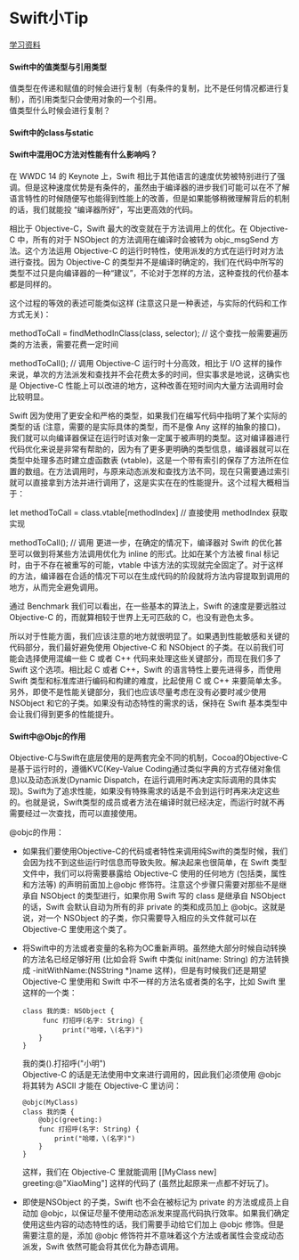 # Swift小Tip

[学习资料](http://swifter.tips/)

#### Swift中的值类型与引用类型
值类型在传递和赋值的时候会进行复制（有条件的复制，比不是任何情况都进行复制），而引用类型只会使用对象的一个引用。  
值类型什么时候会进行复制？

#### Swift中的class与static


#### Swift中混用OC方法对性能有什么影响吗？
在 WWDC 14 的 Keynote 上，Swift 相比于其他语言的速度优势被特别进行了强调。但是这种速度优势是有条件的，虽然由于编译器的进步我们可能可以在不了解语言特性的时候随便写也能得到性能上的改善，但是如果能够稍微理解背后的机制的话，我们就能投 “编译器所好”，写出更高效的代码。

相比于 Objective-C，Swift 最大的改变就在于方法调用上的优化。在 Objective-C 中，所有的对于 NSObject 的方法调用在编译时会被转为 objc_msgSend 方法。这个方法运用 Objective-C 的运行时特性，使用派发的方式在运行时对方法进行查找。因为 Objective-C 的类型并不是编译时确定的，我们在代码中所写的类型不过只是向编译器的一种“建议”，不论对于怎样的方法，这种查找的代价基本都是同样的。

这个过程的等效的表述可能类似这样 (注意这只是一种表述，与实际的代码和工作方式无关)：

methodToCall = findMethodInClass(class, selector);
// 这个查找一般需要遍历类的方法表，需要花费一定时间

methodToCall();  // 调用
Objective-C 运行时十分高效，相比于 I/O 这样的操作来说，单次的方法派发和查找并不会花费太多的时间，但实事求是地说，这确实也是 Objective-C 性能上可以改进的地方，这种改善在短时间内大量方法调用时会比较明显。

Swift 因为使用了更安全和严格的类型，如果我们在编写代码中指明了某个实际的类型的话 (注意，需要的是实际具体的类型，而不是像 Any 这样的抽象的接口)，我们就可以向编译器保证在运行时该对象一定属于被声明的类型。这对编译器进行代码优化来说是非常有帮助的，因为有了更多更明确的类型信息，编译器就可以在类型中处理多态时建立虚函数表 (vtable)，这是一个带有索引的保存了方法所在位置的数组。在方法调用时，与原来动态派发和查找方法不同，现在只需要通过索引就可以直接拿到方法并进行调用了，这是实实在在的性能提升。这个过程大概相当于：

let methodToCall = class.vtable[methodIndex]
// 直接使用 methodIndex 获取实现

methodToCall();  // 调用
更进一步，在确定的情况下，编译器对 Swift 的优化甚至可以做到将某些方法调用优化为 inline 的形式。比如在某个方法被 final 标记时，由于不存在被重写的可能，vtable 中该方法的实现就完全固定了。对于这样的方法，编译器在合适的情况下可以在生成代码的阶段就将方法内容提取到调用的地方，从而完全避免调用。

通过 Benchmark 我们可以看出，在一些基本的算法上，Swift 的速度是要远胜过 Objective-C 的，而就算相较于世界上无可匹敌的 C，也没有逊色太多。

所以对于性能方面，我们应该注意的地方就很明显了。如果遇到性能敏感和关键的代码部分，我们最好避免使用 Objective-C 和 NSObject 的子类。在以前我们可能会选择使用混编一些 C 或者 C++ 代码来处理这些关键部分，而现在我们多了 Swift 这个选项。相比起 C 或者 C++，Swift 的语言特性上要先进得多，而使用 Swift 类型和标准库进行编码和构建的难度，比起使用 C 或 C++ 来要简单太多。另外，即使不是性能关键部分，我们也应该尽量考虑在没有必要时减少使用 NSObject 和它的子类。如果没有动态特性的需求的话，保持在 Swift 基本类型中会让我们得到更多的性能提升。

#### Swift中@Objc的作用
Objective-C与Swift在底层使用的是两套完全不同的机制，Cocoa的Objective-C是基于运行时的，遵循KVC(Key-Value Coding通过类似字典的方式存储对象信息)以及动态派发(Dynamic Dispatch，在运行调用时再决定实际调用的具体实现)。Swift为了追求性能，如果没有特殊需求的话是不会到运行时再来决定这些的。也就是说，Swift类型的成员或者方法在编译时就已经决定，而运行时就不再需要经过一次查找，而可以直接使用。  

@objc的作用：  

* 如果我们要使用Objective-C的代码或者特性来调用纯Swift的类型时候，我们会因为找不到这些运行时信息而导致失败。解决起来也很简单，在 Swift 类型文件中，我们可以将需要暴露给 Objective-C 使用的任何地方 (包括类，属性和方法等) 的声明前面加上@objc 修饰符。注意这个步骤只需要对那些不是继承自 NSObject 的类型进行，如果你用 Swift 写的 class 是继承自 NSObject 的话，Swift 会默认自动为所有的非 private 的类和成员加上 @objc。这就是说，对一个 NSObject 的子类，你只需要导入相应的头文件就可以在 Objective-C 里使用这个类了。  

* 将Swift中的方法或者变量的名称为OC重新声明。虽然绝大部分时候自动转换的方法名已经足够好用 (比如会将 Swift 中类似 init(name: String) 的方法转换成 -initWithName:(NSString *)name 这样)，但是有时候我们还是期望 Objective-C 里使用和 Swift 中不一样的方法名或者类的名字，比如 Swift 里这样的一个类：  

	```
	class 我的类: NSObject {
   		 func 打招呼(名字: String) {
   	   		  print("哈喽，\(名字)")
   	 	}
	}
	```
	我的类().打招呼("小明")  
	Objective-C 的话是无法使用中文来进行调用的，因此我们必须使用 @objc 将其转为 ASCII 才能在 Objective-C 里访问：

	```
    @objc(MyClass)
    class 我的类 {
        @objc(greeting:)
        func 打招呼(名字: String) {
            print("哈喽，\(名字)")
        }
    }
	```
 
	这样，我们在 Objective-C 里就能调用 [[MyClass new] greeting:@"XiaoMing"] 这样的代码了 (虽然比起原来一点都不好玩了)。

* 即使是NSObject 的子类，Swift 也不会在被标记为 private 的方法或成员上自动加 @objc，以保证尽量不使用动态派发来提高代码执行效率。如果我们确定使用这些内容的动态特性的话，我们需要手动给它们加上 @objc 修饰。但是需要注意的是，添加 @objc 修饰符并不意味着这个方法或者属性会变成动态派发，Swift 依然可能会将其优化为静态调用。